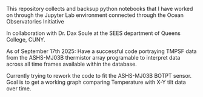This repository collects and backsup python notebooks that I have worked on through the Jupyter Lab environment connected through the Ocean Observatories Initiative

In collaboration with Dr. Dax Soule at the SEES department of Queens College, CUNY.

As of September 17th 2025: Have a successful code portraying TMPSF data from the ASHS-MJ03B thermistor array programable to interpret data across all time frames available within the database.

Currently trying to rework the code to fit the ASHS-MJ03B BOTPT sensor. Goal is to get a working graph comparing Temperature with X-Y tilt data over time.
